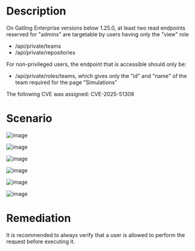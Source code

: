 # Description

On Gatling Enterprise versions below 1.25.0, at least two read endpoints reserved for "admins" are targetable by users having only the "view" role
- /api/private/teams
- /api/private/repositories

For non-privileged users, the endpoint that is accessible should only be:
- /api/private/roles/teams, which gives only the "id" and "name" of the team required for the page "Simulations"

The following CVE was assigned: CVE-2025-51308

# Scenario

![image](https://github.com/user-attachments/assets/3048aa5b-0d4c-4b68-8f8a-120e4e1990f9)

![image](https://github.com/user-attachments/assets/c822df71-c4f0-4767-94b1-934bc360a5b0)

![image](https://github.com/user-attachments/assets/44520fe8-bcfc-4033-a6fc-037c105eb8a3)

![image](https://github.com/user-attachments/assets/7990fd52-bdbf-4fca-9b8d-72307fe3f111)

![image](https://github.com/user-attachments/assets/d6b5d862-60c4-4f3e-b965-7ed4e9ceaa65)

![image](https://github.com/user-attachments/assets/541d385e-6e36-4cf9-9829-d848e7309df3)

# Remediation

It is recommended to always verify that a user is allowed to perform the request before executing it.
